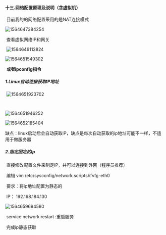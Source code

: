 #### 十三.网络配置原理及说明（含虚拟机）

​		目前我的的网络配置采用的是NAT连接模式

![1564647384254](E:\Typora笔记\Pic\1564647384254.png)

​		查看虚拟网络IP和网关

​	![1564649112824](E:\Typora笔记\Pic\1564649112824.png)

![1564651549302](E:\Typora笔记\Pic\1564651549302.png)

​			**或者ipconfig指令**

##### 1.Linux自动连接获取IP地址

​		![1564651923702](E:\Typora笔记\Pic\1564651923702.png)

​	

![1564651946252](E:\Typora笔记\Pic\1564651946252.png)

![1564652185404](E:\Typora笔记\Pic\1564652185404.png)

​		缺点：linux启动后会自动获取IP，缺点是每次自动获取的ip地址可能不一样，不适用于做服务器

##### 2.指定固定的ip

​		直接修改配置文件来制定IP，并可以连接到外网（程序员推荐）

​		编辑  vim  /etc/sysconfig/network.scripts/ifvfg-eth0

​		要求：将ip地址配置为静态的

​					IP：  192.168.184.130

![1564659694580](E:\Typora笔记\Pic\1564659694580.png)

​			service   network   restart   :重启服务

​			完成ip静态获取

​                                                                                                                                                                                                                                                                                                                                                                                                                                                                                                                                                                                                                                                                                                  